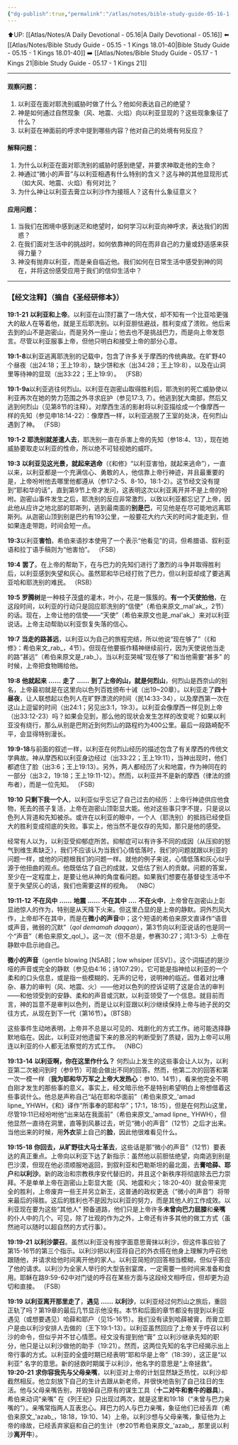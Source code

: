 ```yaml
---
{"dg-publish":true,"permalink":"/atlas/notes/bible-study-guide-05-16-1-kings-19/"}
---
```


⬆️UP: [[Atlas/Notes/A Daily Devotional - 05.16\|A Daily Devotional - 05.16]]
⬅️ [[Atlas/Notes/Bible Study Guide - 05.15 - 1 Kings 18.01-40\|Bible Study Guide - 05.15 - 1 Kings 18.01-40]]
➡️ [[Atlas/Notes/Bible Study Guide - 05.17 - 1 Kings 21\|Bible Study Guide - 05.17 - 1 Kings 21]] 

---

#### 观察问题：

1. 以利亚在面对耶洗别威胁时做了什么？他如何表达自己的绝望？
2. 神是如何通过自然现象（风、地震、火焰）向以利亚显现的？这些现象象征了什么？
3. 以利亚在神面前的呼求中提到哪些内容？他对自己的处境有何反应？

#### 解释问题：

1. 为什么以利亚在面对耶洗别的威胁时感到绝望，并要求神取走他的生命？
2. 神通过“微小的声音”与以利亚相遇有什么特别的含义？这与神的其他显现形式（如大风、地震、火焰）有何对比？
3. 为什么神让以利亚去膏立以利沙作为接班人？这有什么象征意义？

#### 应用问题：

1. 当我们在困境中感到迷茫和绝望时，如何学习以利亚向神呼求，表达我们的困惑？
2. 在我们面对生活中的挑战时，如何依靠神的同在而非自己的力量或舒适感来获得力量？
3. 神没有抛弃以利亚，而是亲自临近他。我们如何在日常生活中感受到神的同在，并将这份感受应用于我们的信仰生活中？


---
### 【经文注释】（摘自《圣经研修本》）

**19:1-21** **以利亚和上帝**。以利亚在山顶打赢了一场大仗，却不知有一个比亚哈更强大的敌人在等着他，就是王后耶洗别。以利亚胆怯避战，胜利变成了溃败。他后来去到的山不是迦密山，而是另外一座山；他去也不是挑战巴力，而是向上帝发怨言。尽管以利亚服事上帝，但他只明白和接受上帝的部分心意。

**19:1-8**以利亚逃离耶洗别的记载中，包含了许多关于摩西的传统典故。在旷野40个昼夜（出24:18；王上19:8），缺少饼和水（出34:28；王上19:8），以及在山洞里等待神的显现（出33:22；王上19:9）。 （FSB）

**19:1-9a**以利亚逃往何烈山。以利亚在迦密山取得胜利后，耶洗别的死亡威胁使以利亚再次在她的势力范围之外寻求庇护（参见17:3, 7）。他逃到犹大南部，然后又逃到何烈山（见第8节的注释）。对摩西生活的影射将以利亚描绘成一个像摩西一样的先知（参见申18:14-22）：像摩西一样，以利亚逃脱了王室的处决，在何烈山遇到了神。 （FSB）

**19:1-2** **耶洗别就差遣人去**，耶洗别一直在杀害上帝的先知（参18:4、13），现在她威胁要取走以利亚的性命，所以绝不可轻视她的威吓。

**19:3** **以利亚见这光景，就起来逃命**（《和修》“以利亚害怕，就起来逃命”），一直以来，以利亚都是一个充满信心、勇敢的人，他信靠上帝行神迹，并且最重要的是，上帝吩咐他去哪里他都遵从（参17:2-5、8-10，18:1-2）。这节经文没有提到“耶和华的话”，直到第9节上帝才发问，这表明这次以利亚离开并不是上帝的吩咐。迦密山事件发生之后，耶洗别的反应非常激烈，以致以利亚都忘记了上帝，因此他从应许之地北部的耶斯列，逃到最南面的**别是巴**，可见他是在尽可能地远离耶斯列。从迦密山顶到别是巴约有193公里，一般要花大约六天的时间才能走到，但如果连走带跑，时间会短一点。

**19:3**以利亚**害怕**，希伯来语抄本使用了一个表示“他看见”的词，但希腊语、叙利亚语和拉丁语手稿则为“他害怕”。 （FSB）

**19:4** **罢了**。在上帝的帮助下，在与巴力的先知们进行了激烈的斗争并取得胜利后，以利亚感到失望和灰心。虽然耶和华已经打败了巴力，但以利亚却成了要逃离亚哈和耶洗别的难民。 （RSB）

**19:5** **罗腾树**是一种枝子茂盛的灌木，叶小，花是一簇簇的。**有一个天使拍他**，在这段时间，以利亚的行动只是回应耶洗别的“信使”（希伯来原文_mal'ak_，2节）的话。现在，上帝让他的信使——“天使”（希伯来原文也是_mal'ak_）来对以利亚说话。上帝主动帮助以利亚恢复失落的信心。

**19:7** **当走的路甚远**，以利亚以为自己的旅程完结，所以他说“现在够了”（《和修》：希伯来文_rab_，4节）。但现在他要振作精神继续前行，因为天使说他当走的路“甚远”（希伯来原文是_rab_）。当以利亚哭喊“现在够了”和当他需要“甚多” 的时候，上帝把食物赐给他。

**19:8** **他就起来** **……** **走了** **……** **到了上帝的山，就是何烈山**，何烈山是西奈山的别名，上帝最初就是在这里向以色列百姓颁布十诫（出19~20章）。以利亚走了**四十昼夜**，让人联想起以色列人在旷野漂流的时间（民14:33-34），以及摩西第一次在这山上逗留的时间（出24:1；另见出3:1，19:3）。以利亚会像摩西一样见到上帝（出33:12-23）吗？如果会见到，那么他的现状会发生怎样的改变呢？如果以利亚没有绕行，那么从别是巴附近到何烈山的路程约为400公里。最后一段路崎配不平，会显得特别漫长。

**19:9-18**与前面的叙述一样，以利亚在何烈山经历的描述包含了有关摩西的传统文学典故。神从摩西和以利亚身边经过（出33:22；王上19:11），当神出现时，他们都遮住了脸（出3:6；王上19:13）。另外，两人都经历了火和地震，作为神同在的一部分（出3:2，19:18；王上19:11-12）。然而，以利亚并不是新的摩西（律法的颁布者），而是一位先知。 （FSB）

**19:10** **只剩下我一个人**，以利亚似乎忘记了自己过去的经历：上帝行神迹供应他食物，死去的孩子复活，上帝在迦密山顶彰显大能。他对这些事只字不提，只是说以色列人背道和先知被杀。或许在以利亚的眼中，一个人（耶洗别）的抵挡已经使巨大的胜利变成彻底的失败。事实上，他当然不是仅存的先知，那只是他的感受。

经常有人以为，以利亚受抑郁症所苦。抑郁症可以有许多不同的成因（从压抑的怒气到维生素缺乏），我们不应该认为当我们心情低落时，我们的问题就跟以利亚的问题一样，或他的问题根我们的问题一样。就他的例子来说，心情低落和灰心似乎源于他扭曲的观点。他既低估了自己的成就，又低估了别人的贡献。问题的答案，至少在一定程度上，是要让他从神的角度看问题。如果我们想要在基督徒生活中不至于失望灰心的话，我们也需要这样的视角。 （NBC）

**19:11-12** **不在风中** **……** **地震** **……** **不在其中** **….** **不在火中**，上帝曾在迦密山上彰显祂惊人的作为，特别是从天降下火来。但这里凸显的是上帝的静默。洞外烈风大作，上帝却不在其中，而是在**微小的声音**中；这个短语的希伯来原文直译作“语音或声音，微弱的沉默”（_qol demamah daqqan_），第3节向以利亚说话的也是同一个“声音”（希伯来原文_qol_）。这一次（但不总是，参赛30:27；鸿1:3-5）上帝在静默中启示祂自己。

**微小的声音**（gentle blowing [NSAB]；low whsiper [ESV]）。这个词描述的是沙哑的声音或完全的静默（参见伯4:16；诗107:29）。它可能是指神给以利亚的一个柔和的口头信息，或是指一些模糊的、无声的记号，说明神的临近。借着对比嘈杂、暴力的审判（风、地震、火）——他对以色列的控诉证明了这是合法的审判——和他领受到的安静、柔和的声音或沉默，以利亚领受了一个信息。就目前而言，神的旨意不是审判以色列，而是让以利亚跟以利沙继续保持上帝与祂子民的交往方式，从现在到下一代（第16节）**。**（BTSB）

这些事件生动地表明，上帝并不总是以可见的、戏剧化的方式工作。祂可能选择静默地临在。因此，以利亚对他遗留下来的景况的判断受到了质疑，因为上帝可以用连以利亚的仆人都无法察觉的方式工作。 （NBC）

**19:13-14** **以利亚啊，你在这里作什么？** 何烈山上发生的这些事会让人以为，以利亚第二次被问到时（参9节）可能会做出不同的回答。然而，他第二次的回答和第一次一模一样（**我为耶和华万军之上帝大发热心**：参10、14节），看来他完全不明白刚才发生的那些事的意义。事实上，经文暗示他不是特别希望明白上帝想借着这些事说什么。他总是声称自己“站在耶和华面前”（希伯来原文_'amad lipne_ YHWH，《和》译作“所事奉的耶和华”；17:1，18:15），但是在何烈山这里，尽管19:11已经吩咐他“出来站在我面前”（希伯来原文_'amad lipne_ YHWH），但他显然一直待在洞里，直等到风暴过去，听见“微小的声音”（12节）之后才出来。当他出来的时候，用**外衣**蒙上自己的**脸**，因此他很难看见什么。

**19:15-18** **你回去，从旷野往大马士革去**，这些话是那“微小的声音”（12节）要表达的真正重点。上帝向以利亚下达了新指示：虽然他以前胆怯绝望，向南逃到别是巴沙漠，但现在他必须顺服地返回，到叙利亚和巴勒斯坦的最北面，去**膏哈薛、耶户**和**以利沙**。新的政治和宗教秩序安代替旧的，并且这个新秩序将彻底除去巴力崇拜。不是单单上帝在迦密山上彰显大能（风、地震和火；18:20-40）就会带来完全的胜利，上帝废弃一些王并另立新王，这普通的政权更迭（“微小的声音”）将带来最后的得胜。这后的胜利也不是因为以利亚的努力，而是其他人的工作成效。以利亚现在要为这些“其他人” 预备道路，他们只是上帝许多**未曾向巴力屈膝**和**亲嘴**的仆人中的几个。可见，除了壮观的作为之外，上帝还有许多其他的做工方式（虽然祂可以随时以超自然的方式行事）。

**19:19-21** **以利沙蒙召**。虽然以利亚没有按字面意思膏抹以利沙，但这件事应验了第15-16节的第三个指示。以利沙把以利亚将自己的外衣搭在他身上理解为呼召他跟随他，并请求给他时间离开他的家人。以利亚简短的回答相当模糊，但似乎答应了他的请求。以利沙为全家人举行的大型告别宴席，一定需要一些时间来准备和食用。耶稣在路9:59-62中对门徒的呼召在某些方面与这段经文相呼应，但却更为迫切和直接。 （FSB）

**19:19** **以利亚离开那里走了**，**遇见** **……** **以利沙**，以利亚经过何烈山之旅后，重回正轨了吗？第19章的最后几节显示他没有。本节和后面的章节都没有提到以利亚遇见（或想要遇见）哈薛和耶户（见15-16节）。我们没有读到哈薛被膏，而膏立耶户是由以利沙安排人去做的（王下19:1-13）。以利亚虽然回应了上帝关于呼召以利沙的命令，但似乎并不甘心情愿。经文没有提到他“膏” 立以利沙继承先知的职分，他只是让以利沙做他的助手（19:21）。然而，这两位先知的名字已经揭示出上帝行事的方式。以利亚的全盛时期已经表明“耶和华是上帝”（18:39），这正是“以利亚” 名字的意思。新的拯救时期属于以利沙，他名字的意思是“上帝拯救”。**19:20-21** **求你容我先与父母亲嘴**，以利亚对上帝的计划显然缺乏热忱，以利沙却截然相反。他立刻放下自己的生计去跟从新老师，并很快地告别了自己往日的生活。他与父母亲嘴告别，并毁掉自己原有的谋生工具（**十二对牛和套牛的器具**）。希伯来动词“亲嘴” 在《列王纪》只出现过两次，就是这里和19:18（“未曾与巴力亲嘴的”）。亲嘴常指两人互表忠心。拜巴力的人与巴力亲嘴，象征他们已经丢弃（希伯来原文_'azab_，18:18，19:10、14）上帝。以利沙想与父母亲嘴，象征他为上帝的缘故，已经丢弃家庭和自己的生计（参20节希伯来原文_'azab_，那里说以利沙**离开牛**）。
